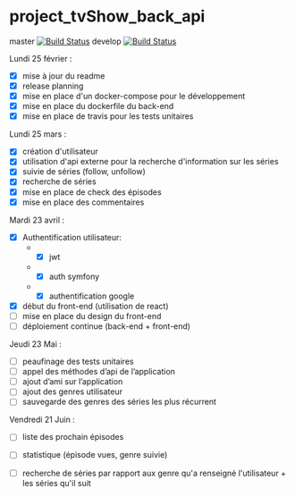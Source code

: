 # project_tvShow_back_api

master [![Build Status](https://travis-ci.org/jormd/project_tvShow_back_api.svg?branch=master)](https://travis-ci.org/jormd/project_tvShow_back_api)
develop [![Build Status](https://travis-ci.org/jormd/project_tvShow_back_api.svg?branch=develop)](https://travis-ci.org/jormd/project_tvShow_back_api)

Lundi 25 février :
- [X] mise à jour du readme
- [X] release planning
- [X] mise en place d'un docker-compose pour le développement
- [X] mise en place du dockerfile du back-end
- [X] mise en place de travis pour les tests unitaires

Lundi 25 mars :
- [X] création d'utilisateur
- [X] utilisation d'api externe pour la recherche d'information sur les séries
- [X] suivie de séries (follow, unfollow)
- [X] recherche de séries
- [X] mise en place de check des épisodes
- [X] mise en place des commentaires

Mardi 23 avril :
- [X] Authentification utilisateur:
    - - [X] jwt
    - - [X] auth symfony 
    - - [X] authentification google
- [X] début du front-end (utilisation de react)
- [ ] mise en place du design du front-end
- [ ] déploiement continue (back-end + front-end)

Jeudi 23 Mai :
- [ ] peaufinage des tests unitaires
- [ ] appel des méthodes d’api de l’application
- [ ] ajout d’ami sur l’application 
- [ ] ajout des genres utilisateur
- [ ] sauvegarde des genres des séries les plus récurrent

Vendredi 21 Juin :
- [ ] liste des prochain épisodes
- [ ] statistique (épisode vues, genre suivie)
- [ ] recherche de séries par rapport aux genre qu'a renseigné l'utilisateur + les séries qu'il suit

